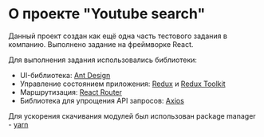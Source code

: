 # О проекте "Youtube search"

Данный проект создан как ещё одна часть тестового задания в компанию. Выполнено задание на фреймворке React.

Для выполнения задания использовались библиотеки:

* UI-библиотека: [Ant Design](https://ant.design/)
* Управление состоянием приложения: [Redux](https://redux.js.org/) и [Redux Toolkit](https://redux-toolkit.js.org/)
* Маршрутизация: [React Router](https://reacttraining.com/react-router/)
* Библиотека для упрощения API запросов: [Axios](https://reacttraining.com/react-router/)

Для ускорения скачивания модулей был использован package manager - [yarn](https://yarnpkg.com/)
